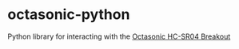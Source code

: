 # octasonic-python

Python library for interacting with the [Octasonic HC-SR04 Breakout](https://www.tindie.com/products/andygrove73/octasonic-8-x-hc-sr04-ultrasonic-breakout-board/)
